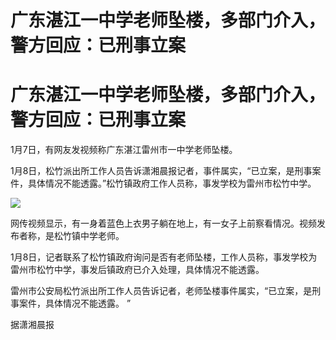 # 广东湛江一中学老师坠楼，多部门介入，警方回应：已刑事立案

# 广东湛江一中学老师坠楼，多部门介入，警方回应：已刑事立案

1月7日，有网友发视频称广东湛江雷州市一中学老师坠楼。

1月8日，松竹派出所工作人员告诉潇湘晨报记者，事件属实，“已立案，是刑事案件，具体情况不能透露。”松竹镇政府工作人员称，事发学校为雷州市松竹中学。

![](https://inews.gtimg.com/om_bt/OMuXZeof3elkglFho2yl05XYfb6JRFIAntKWXB1s9IQqgAA/1000)

网传视频显示，有一身着蓝色上衣男子躺在地上，有一女子上前察看情况。视频发布者称，是松竹镇中学老师。

1月8日，记者联系了松竹镇政府询问是否有老师坠楼，工作人员称，事发学校为雷州市松竹中学，事发后镇政府已介入处理，具体情况不能透露。

雷州市公安局松竹派出所工作人员告诉记者，老师坠楼事件属实，“已立案，是刑事案件，具体情况不能透露。 ”

据潇湘晨报

